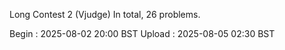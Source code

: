Long Contest 2 (Vjudge)
In total, 26 problems.

Begin : 2025-08-02 20:00 BST
Upload : 2025-08-05 02:30 BST
